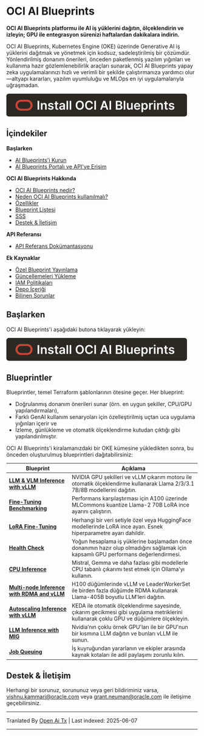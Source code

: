 # OCI AI Blueprints

**OCI AI Blueprints platformu ile AI iş yüklerini dağıtın, ölçeklendirin ve izleyin; GPU ile entegrasyon sürenizi haftalardan dakikalara indirin.**

OCI AI Blueprints, Kubernetes Engine (OKE) üzerinde Generative AI iş yüklerini dağıtmak ve yönetmek için kodsuz, sadeleştirilmiş bir çözümdür. Yönlendirilmiş donanım önerileri, önceden paketlenmiş yazılım yığınları ve kullanıma hazır gözlemlenebilirlik araçları sunarak, OCI AI Blueprints yapay zeka uygulamalarınızı hızlı ve verimli bir şekilde çalıştırmanıza yardımcı olur—altyapı kararları, yazılım uyumluluğu ve MLOps en iyi uygulamalarıyla uğraşmadan.

[![OCI AI Blueprints'i Kurun](https://raw.githubusercontent.com/oracle-quickstart/oci-ai-blueprints/refs/heads/main/docs/images/install.svg)](./GETTING_STARTED_README.md)

## İçindekiler

**Başlarken**

- [AI Blueprints'i Kurun](./GETTING_STARTED_README.md)
- [AI Blueprints Portalı ve API'ye Erişim](docs/usage_guide.md)

**OCI AI Blueprints Hakkında**

- [OCI AI Blueprints nedir?](docs/about.md)
- [Neden OCI AI Blueprints kullanılmalı?](docs/about.md)
- [Özellikler](docs/about.md)
- [Blueprint Listesi](#blueprints)
- [SSS](docs/about.md)
- [Destek & İletişim](https://github.com/oracle-quickstart/oci-ai-blueprints/blob/vkammari/doc_improvements/docs/about/README.md#frequently-asked-questions-faq)

**API Referansı**

- [API Referans Dokümantasyonu](docs/api_documentation.md)

**Ek Kaynaklar**

- [Özel Blueprint Yayınlama](./docs/custom_blueprints)
- [Güncellemeleri Yükleme](docs/installing_new_updates.md)
- [IAM Politikaları](docs/iam_policies.md)
- [Depo İçeriği](docs/about.md)
- [Bilinen Sorunlar](docs/known_issues.md)

## Başlarken

OCI AI Blueprints'i aşağıdaki butona tıklayarak yükleyin:

[![OCI AI Blueprints'i Kurun](https://raw.githubusercontent.com/oracle-quickstart/oci-ai-blueprints/refs/heads/main/docs/images/install.svg)](./GETTING_STARTED_README.md)

## Blueprintler

Blueprintler, temel Terraform şablonlarının ötesine geçer. Her blueprint:

- Doğrulanmış donanım önerileri sunar (örn. en uygun şekiller, CPU/GPU yapılandırmaları),
- Farklı GenAI kullanım senaryoları için özelleştirilmiş uçtan uca uygulama yığınları içerir ve
- İzleme, günlükleme ve otomatik ölçeklendirme kutudan çıktığı gibi yapılandırılmıştır.

OCI AI Blueprints'i kiralamanızdaki bir OKE kümesine yükledikten sonra, bu önceden oluşturulmuş blueprintleri dağıtabilirsiniz:

| Blueprint                                                                                     | Açıklama                                                                                                                                |
| --------------------------------------------------------------------------------------------- | --------------------------------------------------------------------------------------------------------------------------------------- |
| [**LLM & VLM Inference with vLLM**](docs/sample_blueprints/llm_inference_with_vllm/README.md) | NVIDIA GPU şekilleri ve vLLM çıkarım motoru ile otomatik ölçeklendirme kullanarak Llama 2/3/3.1 7B/8B modellerini dağıtın.              |
| [**Fine-Tuning Benchmarking**](./docs/sample_blueprints/lora-benchmarking)                    | Performans karşılaştırması için A100 üzerinde MLCommons kuantize Llama-2 70B LoRA ince ayarını çalıştırın.                              |
| [**LoRA Fine-Tuning**](./docs/sample_blueprints/lora-fine-tuning)                             | Herhangi bir veri setiyle özel veya HuggingFace modellerinde LoRA ince ayarı. Esnek hiperparametre ayarı dahildir.                      |
| [**Health Check**](./docs/sample_blueprints/gpu-health-check)                                 | Yoğun hesaplama iş yüklerine başlamadan önce donanımın hazır olup olmadığını sağlamak için kapsamlı GPU performans değerlendirmesi.      |
| [**CPU Inference**](./docs/sample_blueprints/cpu-inference)                                   | Mistral, Gemma ve daha fazlası gibi modellerle CPU tabanlı çıkarımı test etmek için Ollama'yı kullanın.                                 |
| [**Multi-node Inference with RDMA and vLLM**](./docs/sample_blueprints/multi-node-inference/) | H100 düğümlerinde vLLM ve LeaderWorkerSet ile birden fazla düğümde RDMA kullanarak Llama-405B boyutlu LLM'leri dağıtın.                 |
| [**Autoscaling Inference with vLLM**](./docs/sample_blueprints/auto_scaling/)                 | KEDA ile otomatik ölçeklendirme sayesinde, çıkarım gecikmesi gibi uygulama metriklerini kullanarak çoklu GPU ve düğümlere ölçekleyin.   |
| [**LLM Inference with MIG**](./docs/sample_blueprints/mig_multi_instance_gpu/)                | Nvidia’nın çoklu örnek GPU'ları ile bir GPU'nun bir kısmına LLM dağıtın ve bunları vLLM ile sunun.                                      |
| [**Job Queuing**](./docs/sample_blueprints/teams)                                             | İş kuyruğundan yararlanın ve ekipler arasında kaynak kotaları ile adil paylaşımı zorunlu kılın.                                         |

## Destek & İletişim

Herhangi bir sorunuz, sorununuz veya geri bildiriminiz varsa, [vishnu.kammari@oracle.com](mailto:vishnu.kammari@oracle.com) veya [grant.neuman@oracle.com](mailto:grant.neuman@oracle.com) ile iletişime geçebilirsiniz.


---


Tranlated By [Open Ai Tx](https://github.com/OpenAiTx/OpenAiTx) | Last indexed: 2025-06-07


---